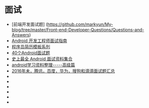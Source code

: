 # 面试
+ [前端开发面试题] (https://github.com/markyun/My-blog/tree/master/Front-end-Developer-Questions/Questions-and-Answers)
+ [Android 开发工程师面试指南](https://www.diycode.cc/wiki/androidinterview)
+ [程序员简历模板系列](https://github.com/geekcompany/ResumeSample)
+ [40个Android面试题](http://www.devstore.cn/essay/essayInfo/7195.html)
+ [史上最全 Android 面试资料集合](http://www.jianshu.com/p/d1efe2f31b6d)
+ [android学习资料整理-----高级篇](http://blog.csdn.net/hollow12384/article/details/52318894)
+ [2016年未，腾讯，百度，华为，搜狗和滴滴面试题汇总](http://mp.weixin.qq.com/s?__biz=MzI2OTQxMTM4OQ==&mid=2247484286&idx=1&sn=e5843fb79d8a36ab063699b5fb9a0711&chksm=eae1f62cdd967f3a576396f8402581326b835b8327ed5f20f23896fcd22c2115e77863b4115b#rd)
+ []()
+ []()
+ []()
+ []()
+ []()
+ []()


